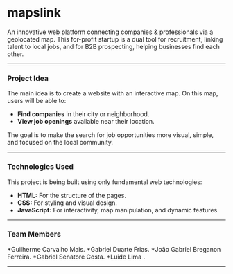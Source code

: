 # mapslink
An innovative web platform connecting companies &amp; professionals via a geolocated map. This for-profit startup is a dual tool for recruitment, linking talent to local jobs, and for B2B prospecting, helping businesses find each other.

---

### Project Idea

The main idea is to create a website with an interactive map. On this map, users will be able to:

* **Find companies** in their city or neighborhood.
* **View job openings** available near their location.

The goal is to make the search for job opportunities more visual, simple, and focused on the local community.

---

### Technologies Used

This project is being built using only fundamental web technologies:

* **HTML:** For the structure of the pages.
* **CSS:** For styling and visual design.
* **JavaScript:** For interactivity, map manipulation, and dynamic features.

---

### Team Members

*Guilherme Carvalho Mais.
*Gabriel Duarte Frias. 
*João Gabriel Breganon Ferreira.
*Gabriel Senatore Costa.
*Luide Lima .

---


